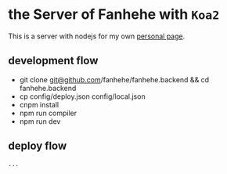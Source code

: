 # the Server of Fanhehe with `Koa2`

This is a server with nodejs for my own [personal page](https://github.com/fanhehe/fanhehe.github.io).


## development flow

* git clone git@github.com/fanhehe/fanhehe.backend && cd fanhehe.backend
* cp config/deploy.json config/local.json
* cnpm install
* npm run compiler
* npm run dev

## deploy flow

`...`